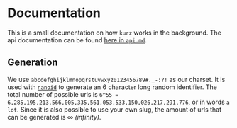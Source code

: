 # Documentation

This is a small documentation on how `kurz` works in the background. The api
documentation can be found [here in `api.md`](https://github.com/oltdaniel/kurz/blob/master/doc/api.md).


## Generation

We use `abcdefghijklmnopqrstuvwxyz0123456789#._-:?!` as our charset. It is used with [`nanoid`](https://github.com/matoous/go-nanoid) to generate an 6 character long random identifier. The total number of possible urls is `6^55 = 6,285,195,213,566,005,335,561,053,533,150,026,217,291,776`, or in words `a lot`. Since it is also possible to use your own slug, the amount of urls that can be generated is ∞ _(infinity)_.
